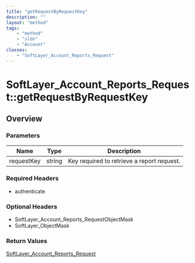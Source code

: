 ```yaml
---
title: "getRequestByRequestKey"
description: ""
layout: "method"
tags:
    - "method"
    - "sldn"
    - "Account"
classes:
    - "SoftLayer_Account_Reports_Request"
---
```

# SoftLayer_Account_Reports_Request::getRequestByRequestKey
## Overview 


### Parameters 
|Name | Type | Description |
| --- | --- | --- |
|requestKey| string| Key required to retrieve a report request.|


### Required Headers
* authenticate

### Optional Headers
* SoftLayer_Account_Reports_RequestObjectMask
* SoftLayer_ObjectMask

### Return Values
<a href='/reference/datatypes/SoftLayer_Account_Reports_Request'>SoftLayer_Account_Reports_Request </a>

